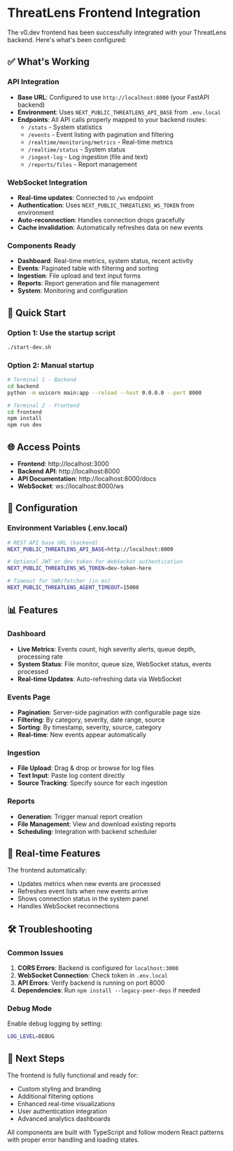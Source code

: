 # ThreatLens Frontend Integration

The v0.dev frontend has been successfully integrated with your ThreatLens backend. Here's what's been configured:

## ✅ What's Working

### API Integration
- **Base URL**: Configured to use `http://localhost:8000` (your FastAPI backend)
- **Environment**: Uses `NEXT_PUBLIC_THREATLENS_API_BASE` from `.env.local`
- **Endpoints**: All API calls properly mapped to your backend routes:
  - `/stats` - System statistics
  - `/events` - Event listing with pagination and filtering
  - `/realtime/monitoring/metrics` - Real-time metrics
  - `/realtime/status` - System status
  - `/ingest-log` - Log ingestion (file and text)
  - `/reports/files` - Report management

### WebSocket Integration
- **Real-time updates**: Connected to `/ws` endpoint
- **Authentication**: Uses `NEXT_PUBLIC_THREATLENS_WS_TOKEN` from environment
- **Auto-reconnection**: Handles connection drops gracefully
- **Cache invalidation**: Automatically refreshes data on new events

### Components Ready
- **Dashboard**: Real-time metrics, system status, recent activity
- **Events**: Paginated table with filtering and sorting
- **Ingestion**: File upload and text input forms
- **Reports**: Report generation and file management
- **System**: Monitoring and configuration

## 🚀 Quick Start

### Option 1: Use the startup script
```bash
./start-dev.sh
```

### Option 2: Manual startup
```bash
# Terminal 1 - Backend
cd backend
python -m uvicorn main:app --reload --host 0.0.0.0 --port 8000

# Terminal 2 - Frontend
cd frontend
npm install
npm run dev
```

## 🌐 Access Points

- **Frontend**: http://localhost:3000
- **Backend API**: http://localhost:8000
- **API Documentation**: http://localhost:8000/docs
- **WebSocket**: ws://localhost:8000/ws

## 🔧 Configuration

### Environment Variables (.env.local)
```bash
# REST API base URL (backend)
NEXT_PUBLIC_THREATLENS_API_BASE=http://localhost:8000

# Optional JWT or dev token for WebSocket authentication
NEXT_PUBLIC_THREATLENS_WS_TOKEN=dev-token-here

# Timeout for SWR/fetcher (in ms)
NEXT_PUBLIC_THREATLENS_AGENT_TIMEOUT=15000
```

## 📊 Features

### Dashboard
- **Live Metrics**: Events count, high severity alerts, queue depth, processing rate
- **System Status**: File monitor, queue size, WebSocket status, events processed
- **Real-time Updates**: Auto-refreshing data via WebSocket

### Events Page
- **Pagination**: Server-side pagination with configurable page size
- **Filtering**: By category, severity, date range, source
- **Sorting**: By timestamp, severity, source, category
- **Real-time**: New events appear automatically

### Ingestion
- **File Upload**: Drag & drop or browse for log files
- **Text Input**: Paste log content directly
- **Source Tracking**: Specify source for each ingestion

### Reports
- **Generation**: Trigger manual report creation
- **File Management**: View and download existing reports
- **Scheduling**: Integration with backend scheduler

## 🔄 Real-time Features

The frontend automatically:
- Updates metrics when new events are processed
- Refreshes event lists when new events arrive
- Shows connection status in the system panel
- Handles WebSocket reconnections

## 🛠 Troubleshooting

### Common Issues

1. **CORS Errors**: Backend is configured for `localhost:3000`
2. **WebSocket Connection**: Check token in `.env.local`
3. **API Errors**: Verify backend is running on port 8000
4. **Dependencies**: Run `npm install --legacy-peer-deps` if needed

### Debug Mode
Enable debug logging by setting:
```bash
LOG_LEVEL=DEBUG
```

## 🎯 Next Steps

The frontend is fully functional and ready for:
- Custom styling and branding
- Additional filtering options
- Enhanced real-time visualizations
- User authentication integration
- Advanced analytics dashboards

All components are built with TypeScript and follow modern React patterns with proper error handling and loading states.